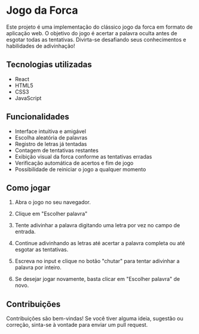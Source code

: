 # Jogo da Forca

Este projeto é uma implementação do clássico jogo da forca em formato de aplicação web. O objetivo do jogo é acertar a palavra oculta antes de esgotar todas as tentativas. Divirta-se desafiando seus conhecimentos e habilidades de adivinhação!

## Tecnologias utilizadas

- React
- HTML5
- CSS3
- JavaScript

## Funcionalidades

- Interface intuitiva e amigável
- Escolha aleatória de palavras
- Registro de letras já tentadas
- Contagem de tentativas restantes
- Exibição visual da forca conforme as tentativas erradas
- Verificação automática de acertos e fim de jogo
- Possibilidade de reiniciar o jogo a qualquer momento

## Como jogar

1. Abra o jogo no seu navegador.

2. Clique em "Escolher palavra"

3. Tente adivinhar a palavra digitando uma letra por vez no campo de entrada.

4. Continue adivinhando as letras até acertar a palavra completa ou até esgotar as tentativas.

5. Escreva no input e clique no botão "chutar" para tentar adivinhar a palavra por inteiro.

6. Se desejar jogar novamente, basta clicar em "Escolher palavra" de novo.

## Contribuições

Contribuições são bem-vindas! Se você tiver alguma ideia, sugestão ou correção, sinta-se à vontade para enviar um pull request.


